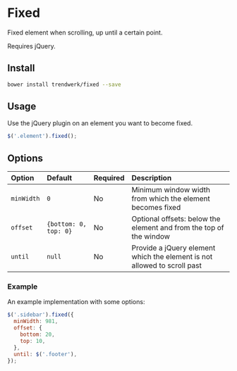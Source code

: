 # Fixed
Fixed element when scrolling, up until a certain point.

Requires jQuery.

## Install
```sh
bower install trendwerk/fixed --save
```

## Usage
Use the jQuery plugin on an element you want to become fixed.

```js
$('.element').fixed();
```

## Options
| Option | Default | Required | Description |
| :--- | :--- | :--- | :--- |
| `minWidth` | `0` | No | Minimum window width from which the element becomes fixed
| `offset` | `{bottom: 0, top: 0}` | No | Optional offsets: below the element and from the top of the window
| `until` | `null` | No | Provide a jQuery element which the element is not allowed to scroll past

### Example
An example implementation with some options:

```js
$('.sidebar').fixed({
  minWidth: 981,
  offset: {
    bottom: 20,
    top: 10,
  },
  until: $('.footer'),
});
```
